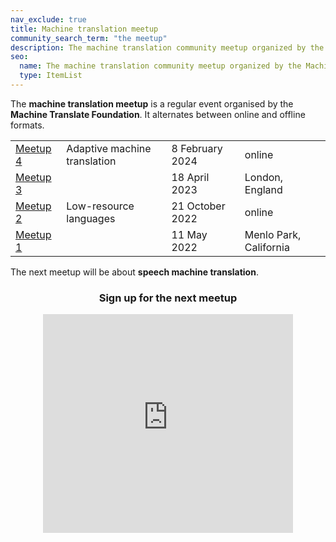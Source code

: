 ```yaml
---
nav_exclude: true
title: Machine translation meetup
community_search_term: "the meetup"
description: The machine translation community meetup organized by the Machine Translate Foundation
seo:
  name: The machine translation community meetup organized by the Machine Translate Foundation
  type: ItemList
---
```


<!-- <center><h2><strong>Adaptive machine translation</strong></h2></center>

The next meetup is about [**adaptive machine translation**](/adaptive).

> An **adaptive machine translation** system learns from human feedback and adapts its output on the fly. Adaptive machine translation is applicable to post-editing workflows.

<hr />
<center style="padding: 2em;">
  <h3>Online panel</h3>
  <h4 id="date">
    <script>
      const d = new Date('2024-02-08T14:00:00+00:00');
      const dText = new Intl.DateTimeFormat('en-GB', { dateStyle: 'full', timeStyle: 'short' }).format(d);
      const tzText = Intl.DateTimeFormat().resolvedOptions().timeZone;
      document.getElementById('date').innerText = dText + ' ' + tzText;
    </script>
  </h4>
</center>
<hr />
<center><h4><strong>Panelists</strong></h4></center>
<center><b>Joern Wuebker</b>, <a href="https://machinetranslate.org/lilt">Lilt</a></center>
<center><b>John Tinsley</b>, <a href="https://machinetranslate.org/modernmt">ModernMT</a></center>
<center><b>Suzanna Sia</b>, Johns Hopkins University</center>
<hr />

The machine translation meetup is organised by the **Machine Translate Foundation**.

<iframe class="airtable-embed" src="https://airtable.com/embed/appbL6ZoRsMbLL2FV/shrrGw1PiFkrPbdeB?backgroundColor=blue" frameborder="0" onmousewheel="" width="100%" height="533" style="background: transparent; border: 1px solid #ccc;"></iframe>
-->

The **machine translation meetup** is a regular event organised by the **Machine Translate Foundation**.
It alternates between online and offline formats.

|     |     |     |     |
| --- | --- | --- | --- |
| [Meetup 4](/machine-translation-meetup-4) | Adaptive machine translation | 8 February 2024 | online |
| [Meetup 3](/machine-translation-meetup-3) | | 18 April 2023 | London, England | 
| [Meetup 2](/machine-translation-meetup-2) | Low-resource languages | 21 October 2022 | online |
| [Meetup 1](/machine-translation-meetup-1) | | 11 May 2022 | Menlo Park, California |


The next meetup will be about **speech machine translation**.

<center>
  <h3>Sign up for the next meetup</h3>
  <iframe
    style="width: 400px; height: 350px; border: none;"
    src="https://cdn.forms-content-1.sg-form.com/6aac1965-352f-11ee-b73f-c6a4e250074b"/>
</center>

